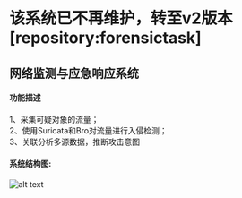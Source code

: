 # 该系统已不再维护，转至v2版本[repository:forensictask]

## 网络监测与应急响应系统
#### 功能描述
1、采集可疑对象的流量；<br>
2、使用Suricata和Bro对流量进行入侵检测；<br>
3、关联分析多源数据，推断攻击意图<br>
#### 系统结构图:
![alt text](https://github.com/ffzhello/forensictask/raw/master/pic.png)
